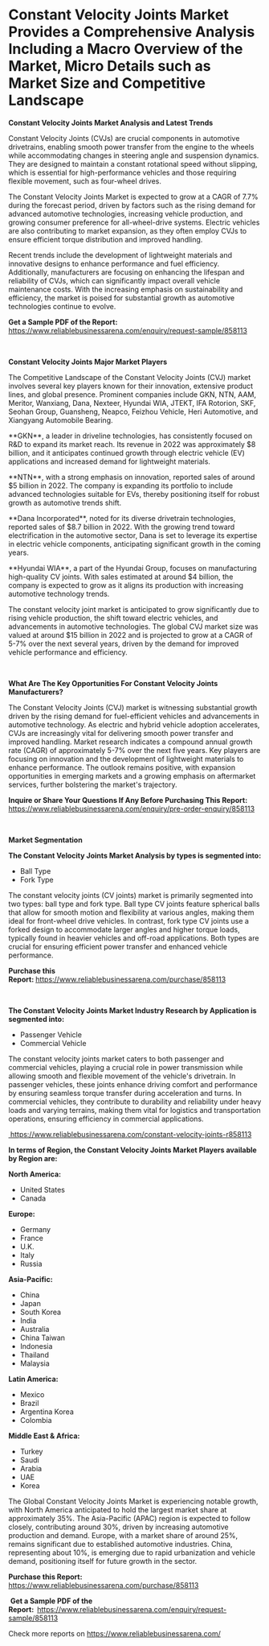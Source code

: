 <p><h1>Constant Velocity Joints Market Provides a Comprehensive Analysis Including a Macro Overview of the Market, Micro Details such as Market Size and Competitive Landscape</h1></p><p><strong>Constant Velocity Joints Market Analysis and Latest Trends</strong></p>
<p><p>Constant Velocity Joints (CVJs) are crucial components in automotive drivetrains, enabling smooth power transfer from the engine to the wheels while accommodating changes in steering angle and suspension dynamics. They are designed to maintain a constant rotational speed without slipping, which is essential for high-performance vehicles and those requiring flexible movement, such as four-wheel drives. </p><p>The Constant Velocity Joints Market is expected to grow at a CAGR of 7.7% during the forecast period, driven by factors such as the rising demand for advanced automotive technologies, increasing vehicle production, and growing consumer preference for all-wheel-drive systems. Electric vehicles are also contributing to market expansion, as they often employ CVJs to ensure efficient torque distribution and improved handling. </p><p>Recent trends include the development of lightweight materials and innovative designs to enhance performance and fuel efficiency. Additionally, manufacturers are focusing on enhancing the lifespan and reliability of CVJs, which can significantly impact overall vehicle maintenance costs. With the increasing emphasis on sustainability and efficiency, the market is poised for substantial growth as automotive technologies continue to evolve.</p></p>
<p><strong>Get a Sample PDF of the Report:&nbsp;</strong> <a href="https://www.reliablebusinessarena.com/enquiry/request-sample/858113?utm_campaign=3586&utm_medium=2&utm_source=Github&utm_content=ia&utm_term=09042025&utm_id=constant-velocity-joints">https://www.reliablebusinessarena.com/enquiry/request-sample/858113</a></p>
<p>&nbsp;</p>
<p><strong>Constant Velocity Joints Major Market Players</strong></p>
<p><p>The Competitive Landscape of the Constant Velocity Joints (CVJ) market involves several key players known for their innovation, extensive product lines, and global presence. Prominent companies include GKN, NTN, AAM, Meritor, Wanxiang, Dana, Nexteer, Hyundai WIA, JTEKT, IFA Rotorion, SKF, Seohan Group, Guansheng, Neapco, Feizhou Vehicle, Heri Automotive, and Xiangyang Automobile Bearing.</p><p>**GKN**, a leader in driveline technologies, has consistently focused on R&D to expand its market reach. Its revenue in 2022 was approximately $8 billion, and it anticipates continued growth through electric vehicle (EV) applications and increased demand for lightweight materials.</p><p>**NTN**, with a strong emphasis on innovation, reported sales of around $5 billion in 2022. The company is expanding its portfolio to include advanced technologies suitable for EVs, thereby positioning itself for robust growth as automotive trends shift.</p><p>**Dana Incorporated**, noted for its diverse drivetrain technologies, reported sales of $8.7 billion in 2022. With the growing trend toward electrification in the automotive sector, Dana is set to leverage its expertise in electric vehicle components, anticipating significant growth in the coming years.</p><p>**Hyundai WIA**, a part of the Hyundai Group, focuses on manufacturing high-quality CV joints. With sales estimated at around $4 billion, the company is expected to grow as it aligns its production with increasing automotive technology trends.</p><p>The constant velocity joint market is anticipated to grow significantly due to rising vehicle production, the shift toward electric vehicles, and advancements in automotive technologies. The global CVJ market size was valued at around $15 billion in 2022 and is projected to grow at a CAGR of 5-7% over the next several years, driven by the demand for improved vehicle performance and efficiency.</p></p>
<p>&nbsp;</p>
<p><strong>What Are The Key Opportunities For Constant Velocity Joints Manufacturers?</strong></p>
<p><p>The Constant Velocity Joints (CVJ) market is witnessing substantial growth driven by the rising demand for fuel-efficient vehicles and advancements in automotive technology. As electric and hybrid vehicle adoption accelerates, CVJs are increasingly vital for delivering smooth power transfer and improved handling. Market research indicates a compound annual growth rate (CAGR) of approximately 5-7% over the next five years. Key players are focusing on innovation and the development of lightweight materials to enhance performance. The outlook remains positive, with expansion opportunities in emerging markets and a growing emphasis on aftermarket services, further bolstering the market's trajectory.</p></p>
<p><strong>Inquire or Share Your Questions If Any Before Purchasing This Report:</strong> <a href="https://www.reliablebusinessarena.com/enquiry/pre-order-enquiry/858113?utm_campaign=3586&utm_medium=2&utm_source=Github&utm_content=ia&utm_term=09042025&utm_id=constant-velocity-joints">https://www.reliablebusinessarena.com/enquiry/pre-order-enquiry/858113</a></p>
<p>&nbsp;</p>
<p><strong>Market Segmentation</strong></p>
<p><strong>The Constant Velocity Joints Market Analysis by types is segmented into:</strong></p>
<p><ul><li>Ball Type</li><li>Fork Type</li></ul></p>
<p><p>The constant velocity joints (CV joints) market is primarily segmented into two types: ball type and fork type. Ball type CV joints feature spherical balls that allow for smooth motion and flexibility at various angles, making them ideal for front-wheel drive vehicles. In contrast, fork type CV joints use a forked design to accommodate larger angles and higher torque loads, typically found in heavier vehicles and off-road applications. Both types are crucial for ensuring efficient power transfer and enhanced vehicle performance.</p></p>
<p><strong>Purchase this Report:&nbsp;</strong><a href="https://www.reliablebusinessarena.com/purchase/858113?utm_campaign=3586&utm_medium=2&utm_source=Github&utm_content=ia&utm_term=09042025&utm_id=constant-velocity-joints">https://www.reliablebusinessarena.com/purchase/858113</a></p>
<p>&nbsp;</p>
<p><strong>The Constant Velocity Joints Market Industry Research by Application is segmented into:</strong></p>
<p><ul><li>Passenger Vehicle</li><li>Commercial Vehicle</li></ul></p>
<p><p>The constant velocity joints market caters to both passenger and commercial vehicles, playing a crucial role in power transmission while allowing smooth and flexible movement of the vehicle's drivetrain. In passenger vehicles, these joints enhance driving comfort and performance by ensuring seamless torque transfer during acceleration and turns. In commercial vehicles, they contribute to durability and reliability under heavy loads and varying terrains, making them vital for logistics and transportation operations, ensuring efficiency in commercial applications.</p></p>
<p><a href="https://www.reliablebusinessarena.com/constant-velocity-joints-r858113?utm_campaign=3586&utm_medium=2&utm_source=Github&utm_content=ia&utm_term=09042025&utm_id=constant-velocity-joints">&nbsp;https://www.reliablebusinessarena.com/constant-velocity-joints-r858113</a></p>
<p><strong>In terms of Region, the Constant Velocity Joints Market Players available by Region are:</strong></p>
<p>
    <p> <strong> North America: </strong>
        <ul>
            <li>United States</li>
            <li>Canada</li>
        </ul>
        </p> 
    <p> <strong> Europe: </strong>
        <ul>
            <li>Germany</li>
            <li>France</li>
            <li>U.K.</li>
            <li>Italy</li>
            <li>Russia</li>
        </ul>
        </p> 
    <p> <strong> Asia-Pacific: </strong>
        <ul>
            <li>China</li>
            <li>Japan</li>
            <li>South Korea</li>
            <li>India</li>
            <li>Australia</li>
            <li>China Taiwan</li>
            <li>Indonesia</li>
            <li>Thailand</li>
            <li>Malaysia</li>
        </ul>
        </p> 
    <p> <strong> Latin America: </strong>
        <ul>
            <li>Mexico</li>
            <li>Brazil</li>
            <li>Argentina Korea</li>
            <li>Colombia</li>
        </ul>
        </p> 
    <p> <strong> Middle East & Africa: </strong>
        <ul>
            <li>Turkey</li>
            <li>Saudi</li>
            <li>Arabia</li>
            <li>UAE</li>
            <li>Korea</li>
        </ul>
    </p>
    </p>
<p><p>The Global Constant Velocity Joints Market is experiencing notable growth, with North America anticipated to hold the largest market share at approximately 35%. The Asia-Pacific (APAC) region is expected to follow closely, contributing around 30%, driven by increasing automotive production and demand. Europe, with a market share of around 25%, remains significant due to established automotive industries. China, representing about 10%, is emerging due to rapid urbanization and vehicle demand, positioning itself for future growth in the sector.</p></p>
<p><strong>Purchase this Report: </strong><a href="https://www.reliablebusinessarena.com/purchase/858113?utm_campaign=3586&utm_medium=2&utm_source=Github&utm_content=ia&utm_term=09042025&utm_id=constant-velocity-joints">https://www.reliablebusinessarena.com/purchase/858113</a></p>
<p>&nbsp;<strong>Get a Sample PDF of the Report:&nbsp;&nbsp;</strong><a href="https://www.reliablebusinessarena.com/enquiry/request-sample/858113?utm_campaign=3586&utm_medium=2&utm_source=Github&utm_content=ia&utm_term=09042025&utm_id=constant-velocity-joints">https://www.reliablebusinessarena.com/enquiry/request-sample/858113</a></p>
<p><strong></strong></p>
<p>Check more reports on <a href="https://www.reliablebusinessarena.com/?utm_campaign=3586&utm_medium=2&utm_source=Github&utm_content=ia&utm_term=09042025&utm_id=constant-velocity-joints">https://www.reliablebusinessarena.com/</a></p>